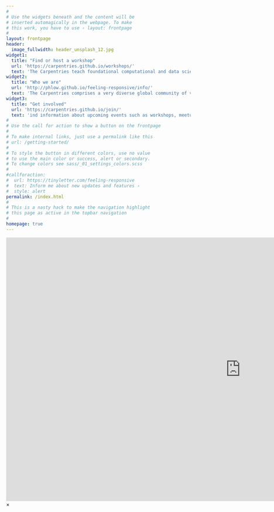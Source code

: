 ```yaml
---
#
# Use the widgets beneath and the content will be
# inserted automagically in the webpage. To make
# this work, you have to use › layout: frontpage
#
layout: frontpage
header:
  image_fullwidth: header_unsplash_12.jpg
widget1:
  title: "Find or host a workshop"
  url: 'https://carpentries.github.io/workshops/'
  text: 'The Carpentries teach foundational computational and data science skills to researchers worldwide. Software and Data Carpentry workshops are based on our lessons, and Instructors and learners must follow our <a href="http://docs.carpentries.org/topic_folders/policies/code-of-conduct.html/">Code of Conduct</a>'
widget2:
  title: "Who we are"
  url: 'http://phlow.github.io/feeling-responsive/info/'
  text: 'The Carpentries comprises a very diverse global community of volunteer Instructors, helpers, Trainers, Lesson Maintainers, champions, member organizations, supporters and <a href="/our-team/">staff</a>. We provide <a href="/join/">many ways</a> for you to engage with us. <a href="http://www.carpentrycon.org/">CarpentryCon 2018</a> in Dublin will be our signature community-building and networking event this year. <a href="https://www.eventbrite.com/e/carpentrycon-2018-tickets-42447719271">Join us there</a>'
widget3:
  title: "Get involved"
  url: 'https://carpentries.github.io/join/'
  text: 'ind information about upcoming events such as workshops, meetups, and discussions from our <a href="https://software-carpentry.org/join/">community calendar</a>, or from our newsletter, <a href="http://eepurl.com/cfODMH"><em>Carpentry Clippings</em></a>. You can also follow us on <a href="https://twitter.com/thecarpentries/">Twitter</a> and <a href="https://www.facebook.com/carpentries">Facebook</a> or chat to us on <a href="https://swc-slack-invite.herokuapp.com/">Slack</a>. See <a href="/join/">other pathways</a>.'
#
# Use the call for action to show a button on the frontpage
#
# To make internal links, just use a permalink like this
# url: /getting-started/
#
# To style the button in different colors, use no value
# to use the main color or success, alert or secondary.
# To change colors see sass/_01_settings_colors.scss
#
#callforaction:
#  url: https://tinyletter.com/feeling-responsive
#  text: Inform me about new updates and features ›
#  style: alert
permalink: /index.html
#
# This is a nasty hack to make the navigation highlight
# this page as active in the topbar navigation
#
homepage: true
---
```


<div id="videoModal" class="reveal-modal large" data-reveal="">
  <div class="flex-video widescreen vimeo" style="display: block;">
    <iframe width="1280" height="720" src="https://www.youtube.com/embed/3b5zCFSmVvU" frameborder="0" allowfullscreen></iframe>
  </div>
  <a class="close-reveal-modal">&#215;</a>
</div>
